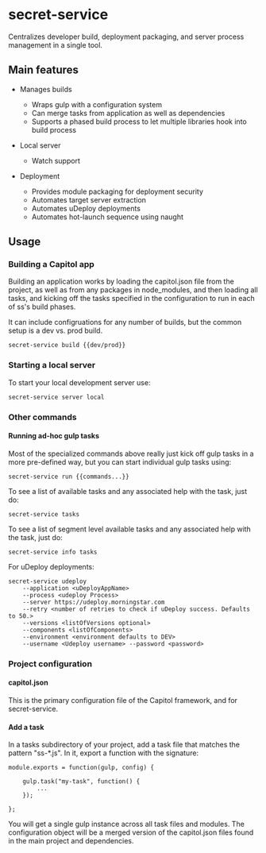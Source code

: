 # secret-service
Centralizes developer build, deployment packaging, and server process management in a single tool.

## Main features

- Manages builds
	- Wraps gulp with a configuration system
	- Can merge tasks from application as well as dependencies
	- Supports a phased build process to let multiple libraries hook into build process

- Local server
	- Watch support

- Deployment
	- Provides module packaging for deployment security
	- Automates target server extraction
	- Automates uDeploy deployments
	- Automates hot-launch sequence using naught

## Usage

### Building a Capitol app

Building an application works by loading the capitol.json file from the project, as well as from any packages in node_modules, and then loading all tasks, and kicking off the tasks specified in the configuration to run in each of ss's build phases.

It can include configruations for any number of builds, but the common setup is a dev vs. prod build.

```
secret-service build {{dev/prod}}
```

### Starting a local server

To start your local development server use:

```
secret-service server local
```

### Other commands

#### Running ad-hoc gulp tasks

Most of the specialized commands above really just kick off gulp tasks in a more pre-defined way, but you can start individual gulp tasks using:

```
secret-service run {{commands...}}
```

To see a list of available tasks and any associated help with the task, just do:

```
secret-service tasks
```

To see a list of segment level available tasks and any associated help with the task, just do:

```
secret-service info tasks
```

For uDeploy deployments:

```
secret-service udeploy
	--application <uDeployAppName>
	--process <udeploy Process>
	--server https://udeploy.morningstar.com
    --retry <number of retries to check if uDeploy success. Defaults to 50.>
	--versions <listOfVersions optional>
	--components <listOfComponents>
	--environment <environment defaults to DEV>
	--username <Udeploy username> --password <password>
```

### Project configuration

#### capitol.json

This is the primary configuration file of the Capitol framework, and for secret-service.

#### Add a task

In a tasks subdirectory of your project, add a task file that matches the pattern "ss-*.js". In it, export a function with the signature:

```
module.exports = function(gulp, config) {

	gulp.task("my-task", function() {
		...
	});

};
```

You will get a single gulp instance across all task files and modules. The configuration object will be a merged version of the capitol.json files found in the main project and dependencies.
